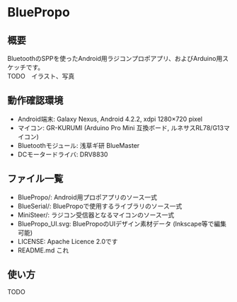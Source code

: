 BluePropo
=========

## 概要
BluetoothのSPPを使ったAndroid用ラジコンプロポアプリ、およびArduino用スケッチです。  
TODO　イラスト、写真

## 動作確認環境
* Android端末: Galaxy Nexus, Android 4.2.2, xdpi 1280×720 pixel
* マイコン: GR-KURUMI (Arduino Pro Mini 互換ボード, ルネサスRL78/G13マイコン)
* Bluetoothモジュール: 浅草ギ研 BlueMaster
* DCモータードライバ: DRV8830

## ファイル一覧
* BluePropo/: Android用プロポアプリのソース一式
* BlueSerial/: BluePropoで使用するライブラリのソース一式
* MiniSteer/: ラジコン受信器となるマイコンのソース一式
* BluePropo_UI.svg: BluePropoのUIデザイン素材データ (Inkscape等で編集可能)
* LICENSE: Apache Licence 2.0です
* README.md これ

## 使い方
TODO


